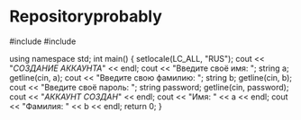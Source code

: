 # Repositoryprobably
#include <iostream>
#include <string>

using namespace std;
int main()
{
    setlocale(LC_ALL, "RUS");
    cout << "*СОЗДАНИЕ АККАУНТА*" << endl;
    cout << "Введите своё имя: ";
    string a;
    getline(cin, a);
    cout << "Введите свою фамилию: ";
    string b;
    getline(cin, b);
    cout << "Введите своё пароль: ";
    string password;
    getline(cin, password);
    cout << "*АККАУНТ СОЗДАН*" << endl;
    cout << "Имя: " << a << endl;
    cout << "Фамилия: " << b << endl;
    return 0;
}
